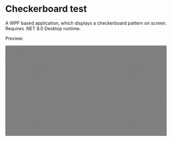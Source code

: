 # Checkerboard test

A WPF based application, which displays a checkerboard pattern on screen. Requires .NET 8.0 Desktop runtime.

Preview:

![Screenshot](Screenshot.png)
